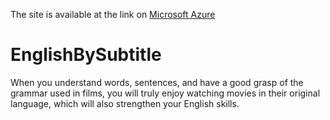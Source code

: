 The site is available at the link on <a href="https://englishbysubtitle.azurewebsites.net" target="_blank" >Microsoft Azure</a> 

# EnglishBySubtitle
When you understand words, sentences, and have a good grasp of the grammar used in films, you will truly enjoy watching movies in their original language, which will also strengthen your English skills.
